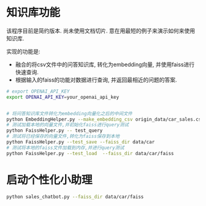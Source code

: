 # 知识库功能

该程序目前是简约版本. 尚未使用文档切片. 意在用最短的例子来演示如何来使用知识库.

实现的功能是: 
- 融合的将csv文件中的问答知识库, 转化为embedding向量, 并使用faiss进行快速查询.
- 根据输入的faiss的功能对数据进行查询, 并返回最相近的问题的答案.


```bash
# export OPENAI_API_KEY
export OPENAI_API_KEY=your_openai_api_key


# 将问答知识库文件转化为embedding向量化之后的中间文件
python EmbeddingHelper.py --make_embedding_csv origin_data/car_sales.csv
# 测试加载本地的向量文件,并初始化faiss进行query测试
python FaissHelper.py -- test_query
# 测试将已经保存的向量文件,转化为faiss保存到本地
python FaissHelper.py --test_save --faiss_dir data/car
# 测试将本地的faiss文件加载到内存,并进行query测试
python FaissHelper.py --test_load  --faiss_dir data/car/faiss
```

# 启动个性化小助理
```bash
python sales_chatbot.py --faiss_dir data/car/faiss
```